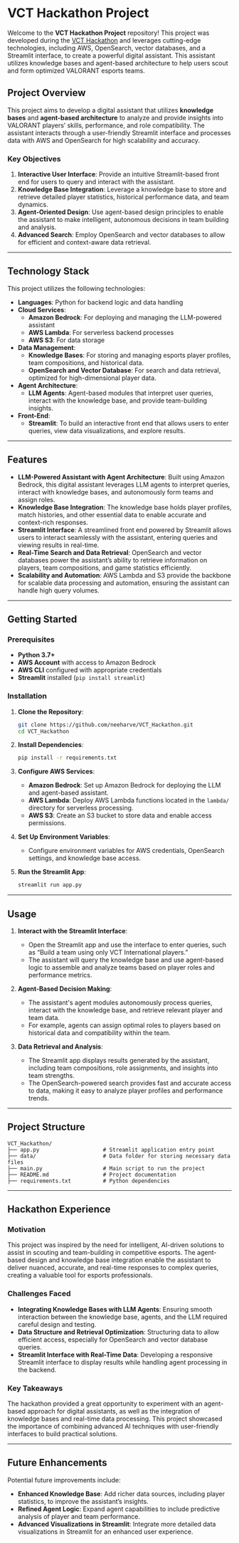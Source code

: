 
# VCT Hackathon Project

Welcome to the **VCT Hackathon Project** repository! This project was developed during the [VCT Hackathon](https://vcthackathon.devpost.com/?ref_feature=challenge&ref_medium=discover) and leverages cutting-edge technologies, including AWS, OpenSearch, vector databases, and a Streamlit interface, to create a powerful digital assistant. This assistant utilizes knowledge bases and agent-based architecture to help users scout and form optimized VALORANT esports teams.

## Project Overview

This project aims to develop a digital assistant that utilizes **knowledge bases** and **agent-based architecture** to analyze and provide insights into VALORANT players’ skills, performance, and role compatibility. The assistant interacts through a user-friendly Streamlit interface and processes data with AWS and OpenSearch for high scalability and accuracy.

### Key Objectives

1. **Interactive User Interface**: Provide an intuitive Streamlit-based front end for users to query and interact with the assistant.
2. **Knowledge Base Integration**: Leverage a knowledge base to store and retrieve detailed player statistics, historical performance data, and team dynamics.
3. **Agent-Oriented Design**: Use agent-based design principles to enable the assistant to make intelligent, autonomous decisions in team building and analysis.
4. **Advanced Search**: Employ OpenSearch and vector databases to allow for efficient and context-aware data retrieval.

---

## Technology Stack

This project utilizes the following technologies:

- **Languages**: Python for backend logic and data handling
- **Cloud Services**:
  - **Amazon Bedrock**: For deploying and managing the LLM-powered assistant
  - **AWS Lambda**: For serverless backend processes
  - **AWS S3**: For data storage
- **Data Management**:
  - **Knowledge Bases**: For storing and managing esports player profiles, team compositions, and historical data.
  - **OpenSearch and Vector Database**: For search and data retrieval, optimized for high-dimensional player data.
- **Agent Architecture**:
  - **LLM Agents**: Agent-based modules that interpret user queries, interact with the knowledge base, and provide team-building insights.
- **Front-End**:
  - **Streamlit**: To build an interactive front end that allows users to enter queries, view data visualizations, and explore results.

---

## Features

- **LLM-Powered Assistant with Agent Architecture**: Built using Amazon Bedrock, this digital assistant leverages LLM agents to interpret queries, interact with knowledge bases, and autonomously form teams and assign roles.
- **Knowledge Base Integration**: The knowledge base holds player profiles, match histories, and other essential data to enable accurate and context-rich responses.
- **Streamlit Interface**: A streamlined front end powered by Streamlit allows users to interact seamlessly with the assistant, entering queries and viewing results in real-time.
- **Real-Time Search and Data Retrieval**: OpenSearch and vector databases power the assistant’s ability to retrieve information on players, team compositions, and game statistics efficiently.
- **Scalability and Automation**: AWS Lambda and S3 provide the backbone for scalable data processing and automation, ensuring the assistant can handle high query volumes.

---

## Getting Started

### Prerequisites

- **Python 3.7+**
- **AWS Account** with access to Amazon Bedrock
- **AWS CLI** configured with appropriate credentials
- **Streamlit** installed (`pip install streamlit`)

### Installation

1. **Clone the Repository**:
   ```bash
   git clone https://github.com/neeharve/VCT_Hackathon.git
   cd VCT_Hackathon
   ```

2. **Install Dependencies**:
   ```bash
   pip install -r requirements.txt
   ```

3. **Configure AWS Services**:
   - **Amazon Bedrock**: Set up Amazon Bedrock for deploying the LLM and agent-based assistant.
   - **AWS Lambda**: Deploy AWS Lambda functions located in the `lambda/` directory for serverless processing.
   - **AWS S3**: Create an S3 bucket to store data and enable access permissions.

4. **Set Up Environment Variables**:
   - Configure environment variables for AWS credentials, OpenSearch settings, and knowledge base access.

5. **Run the Streamlit App**:
   ```bash
   streamlit run app.py
   ```

---

## Usage

1. **Interact with the Streamlit Interface**:
   - Open the Streamlit app and use the interface to enter queries, such as “Build a team using only VCT International players.”
   - The assistant will query the knowledge base and use agent-based logic to assemble and analyze teams based on player roles and performance metrics.

2. **Agent-Based Decision Making**:
   - The assistant's agent modules autonomously process queries, interact with the knowledge base, and retrieve relevant player and team data.
   - For example, agents can assign optimal roles to players based on historical data and compatibility within the team.

3. **Data Retrieval and Analysis**:
   - The Streamlit app displays results generated by the assistant, including team compositions, role assignments, and insights into team strengths.
   - The OpenSearch-powered search provides fast and accurate access to data, making it easy to analyze player profiles and performance trends.

---

## Project Structure

```plaintext
VCT_Hackathon/
├── app.py                    # Streamlit application entry point
├── data/                     # Data folder for storing necessary data files
├── main.py                   # Main script to run the project
├── README.md                 # Project documentation
├── requirements.txt          # Python dependencies
```

---

## Hackathon Experience

### Motivation

This project was inspired by the need for intelligent, AI-driven solutions to assist in scouting and team-building in competitive esports. The agent-based design and knowledge base integration enable the assistant to deliver nuanced, accurate, and real-time responses to complex queries, creating a valuable tool for esports professionals.

### Challenges Faced

- **Integrating Knowledge Bases with LLM Agents**: Ensuring smooth interaction between the knowledge base, agents, and the LLM required careful design and testing.
- **Data Structure and Retrieval Optimization**: Structuring data to allow efficient access, especially for OpenSearch and vector database queries.
- **Streamlit Interface with Real-Time Data**: Developing a responsive Streamlit interface to display results while handling agent processing in the backend.

### Key Takeaways

The hackathon provided a great opportunity to experiment with an agent-based approach for digital assistants, as well as the integration of knowledge bases and real-time data processing. This project showcased the importance of combining advanced AI techniques with user-friendly interfaces to build practical solutions.

---

## Future Enhancements

Potential future improvements include:

- **Enhanced Knowledge Base**: Add richer data sources, including player statistics, to improve the assistant’s insights.
- **Refined Agent Logic**: Expand agent capabilities to include predictive analysis of player and team performance.
- **Advanced Visualizations in Streamlit**: Integrate more detailed data visualizations in Streamlit for an enhanced user experience.

